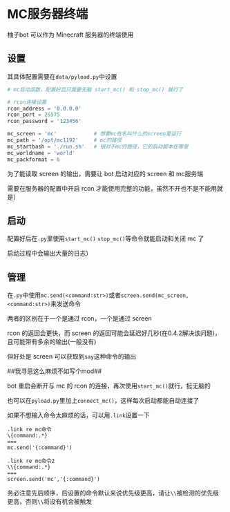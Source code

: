 # MC服务器终端

柚子bot 可以作为 Minecraft 服务器的终端使用

## 设置

其具体配置需要在`data/pyload.py`中设置

```python
# mc启动函数，配置好后只需要无脑 start_mc() 和 stop_mc() 就行了

# rcon连接设置
rcon_address = '0.0.0.0'
rcon_port = 25575
rcon_password = '123456'

mc_screen = 'mc'            # 想要mc在名叫什么的screen里运行
mc_path = '/opt/mc1192'     # mc的路径
mc_startbash = './run.sh'   # 相对于mc的路径，它的启动脚本在哪里
mc_worldname = 'world'
mc_packformat = 6
```

为了能读取 screen 的输出，需要让 bot 启动对应的 screen 和 mc服务端

需要在服务器的配置中开启 rcon 才能使用完整的功能，虽然不开也不是不能用就是）

## 启动

配置好后在`.py`里使用`start_mc()` `stop_mc()`等命令就能启动和关闭 mc 了

启动过程中会输出大量的日志）

## 管理

在`.py`中使用`mc.send(<command:str>)`或者`screen.send(mc_screen, <command:str>)`来发送命令

两者的区别在于一个是通过 rcon，一个是通过 screen

rcon 的返回会更快，而 screen 的返回可能会延迟好几秒(在0.4.2解决该问题)，且可能带有多余的输出(一般没有)

但好处是 screen 可以获取到`say`这种命令的输出

##我寻思这么麻烦不如写个mod##

bot 重启会断开与 mc 的 rcon 的连接，再次使用`start_mc()`就行，挺无脑的

也可以在`pyload.py`里加上`connect_mc()`，这样每次启动都能自动连接了

如果不想输入命令太麻烦的话，可以用`.link`设置一下

```
.link re mc命令
\{command:.*}
===
mc.send('{:command}')
```

```
.link re mc命令2
\\{command:.*}
===
screen.send('mc','{:command}')
```

务必注意先后顺序，后设置的命令默认来说优先级更高，请让`\\`被检测的优先级更高，否则`\\`将没有机会被触发